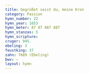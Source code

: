 ```yaml
---
title: Gegrüßet seist du, meine Kron
category: Passion
hymn_number: 22
hymn_year: 1653
hymn_meter: 87 87 887 887
hymn_stanzas: 5
hymn_scripture: 
cruger: 945.
ebeling: 3
feustking: 37
zahn: 7689 (Ebeling)
bwv: —
layout: hymn
---
```

<br>

